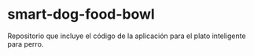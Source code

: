 # smart-dog-food-bowl
Repositorio que incluye el código de la aplicación para el plato inteligente para perro.
